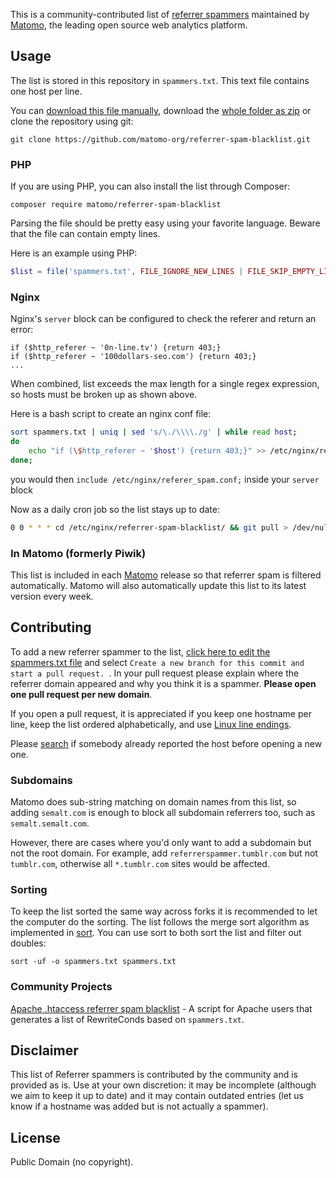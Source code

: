 This is a community-contributed list of [referrer spammers](http://en.wikipedia.org/wiki/Referer_spam) maintained by [Matomo](https://matomo.org/), the leading open source web analytics platform.

## Usage

The list is stored in this repository in `spammers.txt`. This text file contains one host per line.

You can [download this file manually](https://github.com/matomo-org/referrer-spam-blacklist/blob/master/spammers.txt), download the [whole folder as zip](https://github.com/matomo-org/referrer-spam-blacklist/archive/master.zip) or clone the repository using git:

```
git clone https://github.com/matomo-org/referrer-spam-blacklist.git
```

### PHP

If you are using PHP, you can also install the list through Composer:

```
composer require matomo/referrer-spam-blacklist
```

Parsing the file should be pretty easy using your favorite language. Beware that the file can contain empty lines.

Here is an example using PHP:

```php
$list = file('spammers.txt', FILE_IGNORE_NEW_LINES | FILE_SKIP_EMPTY_LINES);
```

### Nginx

Nginx's `server` block can be configured to check the referer and return an error:

```nginx
if ($http_referer ~ '0n-line.tv') {return 403;}
if ($http_referer ~ '100dollars-seo.com') {return 403;}
...
```
When combined, list exceeds the max length for a single regex expression, so hosts must be broken up as shown above.

Here is a bash script to create an nginx conf file:
```bash
sort spammers.txt | uniq | sed 's/\./\\\\./g' | while read host; 
do 
    echo "if (\$http_referer ~ '$host') {return 403;}" >> /etc/nginx/referer_spam.conf
done;
```

you would then `include /etc/nginx/referer_spam.conf;` inside your `server` block

Now as a daily cron job so the list stays up to date:

```bash
0 0 * * * cd /etc/nginx/referrer-spam-blacklist/ && git pull > /dev/null && echo "" > /etc/nginx/referer_spam.conf && sort spammers.txt | uniq | sed 's/\./\\\\\\\\./g' | while read host; do echo "if (\$http_referer ~ '$host') {return 403;}" >> /etc/nginx/referer_spam.conf; done; service nginx reload > /dev/null
```


### In Matomo (formerly Piwik)

This list is included in each [Matomo](https://matomo.org) release so that referrer spam is filtered automatically. Matomo will also automatically update this list to its latest version every week.

## Contributing

To add a new referrer spammer to the list, [click here to edit the spammers.txt file](https://github.com/matomo-org/referrer-spam-blacklist/edit/master/spammers.txt) and select `Create a new branch for this commit and start a pull request. `. In your pull request please explain where the referrer domain appeared and why you think it is a spammer. **Please open one pull request per new domain**.

If you open a pull request, it is appreciated if you keep one hostname per line, keep the list ordered alphabetically, and use [Linux line endings](http://en.wikipedia.org/wiki/Newline).

Please [search](https://github.com/matomo-org/referrer-spam-blacklist/pulls) if somebody already reported the host before opening a new one.

### Subdomains

Matomo does sub-string matching on domain names from this list, so adding `semalt.com` is enough to block all subdomain referrers too, such as `semalt.semalt.com`.

However, there are cases where you'd only want to add a subdomain but not the root domain. For example, add `referrerspammer.tumblr.com` but not `tumblr.com`, otherwise all `*.tumblr.com` sites would be affected.

### Sorting

To keep the list sorted the same way across forks it is recommended to let the computer do the sorting. The list follows the merge sort algorithm as implemented in [sort](https://en.wikipedia.org/wiki/Sort_(Unix)). You can use sort to both sort the list and filter out doubles:

```
sort -uf -o spammers.txt spammers.txt
```

### Community Projects
[Apache .htaccess referrer spam blacklist](https://github.com/kambrium/apache-referrer-spam-blacklist) - A script for Apache users that generates a list of RewriteConds based on `spammers.txt`.

## Disclaimer

This list of Referrer spammers is contributed by the community and is provided as is. Use at your own discretion: it may be incomplete (although we aim to keep it up to date) and it may contain outdated entries (let us know if a hostname was added but is not actually a spammer).

## License

Public Domain (no copyright).
